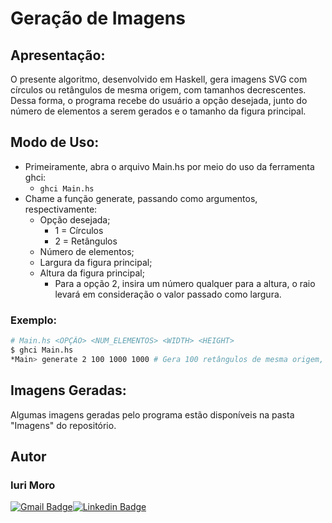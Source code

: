 # Geração de Imagens

## Apresentação:
O presente algoritmo, desenvolvido em Haskell, gera imagens SVG com círculos ou retângulos de mesma origem, com tamanhos decrescentes. Dessa forma, o programa recebe do usuário a opção desejada, junto do número de elementos a serem gerados e o tamanho da figura principal.


## Modo de Uso:
- Primeiramente, abra o arquivo Main.hs por meio do uso da ferramenta ghci:
  - ```ghci Main.hs```
- Chame a função generate, passando como argumentos, respectivamente:
  - Opção desejada;
    - 1 = Círculos
    - 2 = Retângulos
  - Número de elementos;
  - Largura da figura principal;
  - Altura da figura principal;
    - Para a opção 2, insira um número qualquer para a altura, o raio levará em consideração o valor passado como largura.

### Exemplo:
```bash
# Main.hs <OPÇÃO> <NUM_ELEMENTOS> <WIDTH> <HEIGHT>
$ ghci Main.hs
*Main> generate 2 100 1000 1000 # Gera 100 retângulos de mesma origem, com largura 1000 e altura 1000.
```

## Imagens Geradas:
Algumas imagens geradas pelo programa estão disponíveis na pasta "Imagens" do repositório.


## Autor

### Iuri Moro
[![Gmail Badge](https://img.shields.io/badge/Gmail-D14836?style=for-the-badge&logo=gmail&logoColor=white
)](mailto:iuribpmoro@gmail.com)[![Linkedin Badge](https://img.shields.io/badge/linkedin%20-%230077B5.svg?&style=for-the-badge&logo=linkedin&logoColor=white)](https://www.linkedin.com/in/iuribpmoro/)
